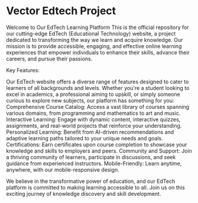 # Vector Edtech Project



Welcome to Our EdTech Learning Platform
This is the official repository for our cutting-edge EdTech (Educational Technology) website, a project dedicated to transforming the way we learn and acquire knowledge. Our mission is to provide accessible, engaging, and effective online learning experiences that empower individuals to enhance their skills, advance their careers, and pursue their passions.

Key Features:

Our EdTech website offers a diverse range of features designed to cater to learners of all backgrounds and levels. Whether you're a student looking to excel in academics, a professional aiming to upskill, or simply someone curious to explore new subjects, our platform has something for you:
Comprehensive Course Catalog: Access a vast library of courses spanning various domains, from programming and mathematics to art and music.
Interactive Learning: Engage with dynamic content, interactive quizzes, assignments, and real-world projects that reinforce your understanding.
Personalized Learning: Benefit from AI-driven recommendations and adaptive learning paths tailored to your unique needs and goals.
Certifications: Earn certificates upon course completion to showcase your knowledge and skills to employers and peers.
Community and Support: Join a thriving community of learners, participate in discussions, and seek guidance from experienced instructors.
Mobile-Friendly: Learn anytime, anywhere, with our mobile-responsive design.

We believe in the transformative power of education, and our EdTech platform is committed to making learning accessible to all. Join us on this exciting journey of knowledge discovery and skill development.
